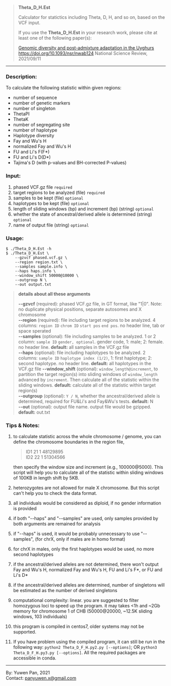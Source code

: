 >**Theta_D_H.Est**
>
>Calculator for statictics including Theta, D, H, and so on, based on the VCF input. 
>
>If you use the **Theta_D_H.Est** in your research work, please cite at least one of the following paper(s):
>
>[Genomic diversity and post-admixture adaptation in the Uyghurs](https://academic.oup.com/nsr/advance-article/doi/10.1093/nsr/nwab124/6368880)
>https://doi.org/10.1093/nsr/nwab124
>National Science Review, 2021/09/11
>

---

### Description: 
To calculate the following statistic within given regions:

- number of sequence
- number of genetic markers
- number of singleton
- ThetaPI
- ThetaK
- number of segregating site
- number of haplotype
- Haplotype diversity
- Fay and Wu's H
- normalized Fay and Wu's H
- FU and Li's F(F*)
- FU and Li's D(D*)
- Tajima's D (with p-values and BH-corrected P-values)

### Input:

1. phased VCF.gz file `required` 
2. target regions to be analyzed (file) `required` 
3. samples to be kept (file) `optional` 
4. haplotypes to be kept (file) `optional`
5. length of sliding windows (bp) and increment (bp) (string) `optional` 
6. whether the state of ancestral/derived allele is determined (string) `optional` 
7. name of output file (string) `optional` 

### Usage:
	$ ./Theta_D_H.Est -h 
	$ ./Theta_D_H.Est \
	    --gzvcf phased.vcf.gz \
	    --region region.txt \
	    --samples sample.info \
	    --haps haps.info \
	    --window_shift 50000@10000 \
	    --outgroup N \
	    --out output.txt

>**details about all these arguments** 
>
>**--gzvcf** (required): phased VCF.gz file, in GT format, like "1|0". Note: no duplicate physical positions, separate autosomes and X chromosome  
>**--region** (required): file including target regions to be analyzed. 4 columns: `region ID` `chrom ID` `start pos` `end pos`. no header line, tab or space sperated  
>**--samples** (optional): file including samples to be analyzed. 1 or 2 column: `sample ID` `gender, optional`. gender code, 1: male; 2: female. no header line. **default:** all samples in the VCF.gz file  
>**--haps** (optional): file including haplotypes to be analyzed. 2 columns: `sample ID` `haplotype index (1/2)`, 1: first haplotype; 2: second haplotype. no header line. **default:** all haplotypes in the VCF.gz file
>**--window_shift** (optional): `window_length@increment`, to partition the target region(s) into sliding windows of `window_length ` advanced by `increment`. Then calculate all of the statistic within the sliding windows. **default:** calculate all of the statistic within target region(s)  
>**--outgroup** (optional): `Y / N`, whether the ancestral/derived allele is determined, required for FU&Li's and Fay&Wu's tests. **default:** N  
>**--out** (optional): output file name. output file would be gzipped. **default:** out.txt

### Tips & Notes:
1. to calculate statistic across the whole chromosome / genome, you can define the chromosome boundaries in the region file, 
	
	>ID1 21 1 48129895  
	>ID2 22 1 51304566  
	
	then specify the window size and increment (e.g., 100000@5000). This script will help you to calculate all of the statistic within sliding windows of 100KB in length shift by 5KB.   
	
2. heterozygotes are not allowed for male X chromosome. But this script can't help you to check the data format.   

3. all individuals would be considered as diploid, if no gender information is provided  

4. if both "--haps" and "--samples" are used, only samples provided by both arguments are remained for analysis 

5. if "--haps" is used, it would be probably  unnecessary to use "--samples", (for chrX, only if males are in homo format)

6. for chrX in males, only the first haplotypes would be used, no more second haplotypes  

7. if the ancestral/derived alleles are not determined, there won't output Fay and Wu's H, normalized Fay and Wu's H, FU and Li's F\*, or FU and Li's D\*  

8. if the ancestral/derived alleles are determined, number of singletons will be estimated as the number of derived singletons  

9. computational complexity: linear. you are suggested to filter homozygous loci to speed up the program. it may takes <1h and ~2Gb memory for chromosome 1 of CHB (50000@20000, ~12.5K sliding windows, 103 individuals)

10. this program is compiled in centos7, older systems may not be supported. 

11. If you have problem using the compiled program, it can still be run in the following way: `python2 Theta_D_F_H.py2.py [--options]`; OR `python3 Theta_D_F_H.py3.py [--options]`. All the required packages are accessible in conda. 

---
By: Yuwen Pan, 2021  
Contact: panyuwen.x@gmail.com

